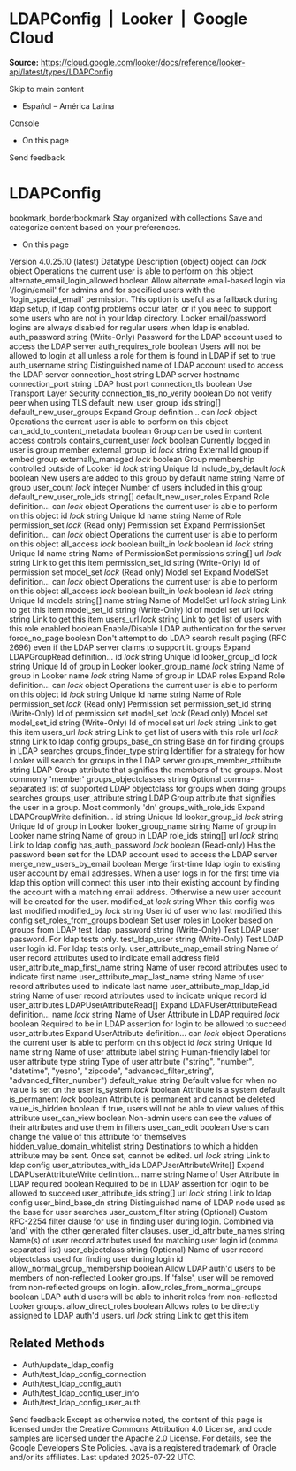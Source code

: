 # LDAPConfig  |  Looker  |  Google Cloud

**Source:** https://cloud.google.com/looker/docs/reference/looker-api/latest/types/LDAPConfig

Skip to main content 


  * Español – América Latina

Console 
  * On this page




Send feedback 
#  LDAPConfig
bookmark_borderbookmark Stay organized with collections  Save and categorize content based on your preferences.
  * On this page


Version 4.0.25.10 (latest) 
Datatype
Description
(object)
object 
can
_lock_
object 
Operations the current user is able to perform on this object
alternate_email_login_allowed
boolean 
Allow alternate email-based login via '/login/email' for admins and for specified users with the 'login_special_email' permission. This option is useful as a fallback during ldap setup, if ldap config problems occur later, or if you need to support some users who are not in your ldap directory. Looker email/password logins are always disabled for regular users when ldap is enabled.
auth_password
string 
(Write-Only) Password for the LDAP account used to access the LDAP server
auth_requires_role
boolean 
Users will not be allowed to login at all unless a role for them is found in LDAP if set to true
auth_username
string 
Distinguished name of LDAP account used to access the LDAP server
connection_host
string 
LDAP server hostname
connection_port
string 
LDAP host port
connection_tls
boolean 
Use Transport Layer Security
connection_tls_no_verify
boolean 
Do not verify peer when using TLS
default_new_user_group_ids
string[] 
default_new_user_groups
Expand Group definition... 
can
_lock_
object 
Operations the current user is able to perform on this object
can_add_to_content_metadata
boolean 
Group can be used in content access controls
contains_current_user
_lock_
boolean 
Currently logged in user is group member
external_group_id
_lock_
string 
External Id group if embed group
externally_managed
_lock_
boolean 
Group membership controlled outside of Looker
id
_lock_
string 
Unique Id
include_by_default
_lock_
boolean 
New users are added to this group by default
name
string 
Name of group
user_count
_lock_
integer 
Number of users included in this group
default_new_user_role_ids
string[] 
default_new_user_roles
Expand Role definition... 
can
_lock_
object 
Operations the current user is able to perform on this object
id
_lock_
string 
Unique Id
name
string 
Name of Role
permission_set
_lock_
(Read only) Permission set
Expand PermissionSet definition... 
can
_lock_
object 
Operations the current user is able to perform on this object
all_access
_lock_
boolean 
built_in
_lock_
boolean 
id
_lock_
string 
Unique Id
name
string 
Name of PermissionSet
permissions
string[] 
url
_lock_
string 
Link to get this item
permission_set_id
string 
(Write-Only) Id of permission set
model_set
_lock_
(Read only) Model set
Expand ModelSet definition... 
can
_lock_
object 
Operations the current user is able to perform on this object
all_access
_lock_
boolean 
built_in
_lock_
boolean 
id
_lock_
string 
Unique Id
models
string[] 
name
string 
Name of ModelSet
url
_lock_
string 
Link to get this item
model_set_id
string 
(Write-Only) Id of model set
url
_lock_
string 
Link to get this item
users_url
_lock_
string 
Link to get list of users with this role
enabled
boolean 
Enable/Disable LDAP authentication for the server
force_no_page
boolean 
Don't attempt to do LDAP search result paging (RFC 2696) even if the LDAP server claims to support it.
groups
Expand LDAPGroupRead definition... 
id
_lock_
string 
Unique Id
looker_group_id
_lock_
string 
Unique Id of group in Looker
looker_group_name
_lock_
string 
Name of group in Looker
name
_lock_
string 
Name of group in LDAP
roles
Expand Role definition... 
can
_lock_
object 
Operations the current user is able to perform on this object
id
_lock_
string 
Unique Id
name
string 
Name of Role
permission_set
_lock_
(Read only) Permission set
permission_set_id
string 
(Write-Only) Id of permission set
model_set
_lock_
(Read only) Model set
model_set_id
string 
(Write-Only) Id of model set
url
_lock_
string 
Link to get this item
users_url
_lock_
string 
Link to get list of users with this role
url
_lock_
string 
Link to ldap config
groups_base_dn
string 
Base dn for finding groups in LDAP searches
groups_finder_type
string 
Identifier for a strategy for how Looker will search for groups in the LDAP server
groups_member_attribute
string 
LDAP Group attribute that signifies the members of the groups. Most commonly 'member'
groups_objectclasses
string 
Optional comma-separated list of supported LDAP objectclass for groups when doing groups searches
groups_user_attribute
string 
LDAP Group attribute that signifies the user in a group. Most commonly 'dn'
groups_with_role_ids
Expand LDAPGroupWrite definition... 
id
string 
Unique Id
looker_group_id
_lock_
string 
Unique Id of group in Looker
looker_group_name
string 
Name of group in Looker
name
string 
Name of group in LDAP
role_ids
string[] 
url
_lock_
string 
Link to ldap config
has_auth_password
_lock_
boolean 
(Read-only) Has the password been set for the LDAP account used to access the LDAP server
merge_new_users_by_email
boolean 
Merge first-time ldap login to existing user account by email addresses. When a user logs in for the first time via ldap this option will connect this user into their existing account by finding the account with a matching email address. Otherwise a new user account will be created for the user.
modified_at
_lock_
string 
When this config was last modified
modified_by
_lock_
string 
User id of user who last modified this config
set_roles_from_groups
boolean 
Set user roles in Looker based on groups from LDAP
test_ldap_password
string 
(Write-Only) Test LDAP user password. For ldap tests only.
test_ldap_user
string 
(Write-Only) Test LDAP user login id. For ldap tests only.
user_attribute_map_email
string 
Name of user record attributes used to indicate email address field
user_attribute_map_first_name
string 
Name of user record attributes used to indicate first name
user_attribute_map_last_name
string 
Name of user record attributes used to indicate last name
user_attribute_map_ldap_id
string 
Name of user record attributes used to indicate unique record id
user_attributes
LDAPUserAttributeRead[] 
Expand LDAPUserAttributeRead definition... 
name
_lock_
string 
Name of User Attribute in LDAP
required
_lock_
boolean 
Required to be in LDAP assertion for login to be allowed to succeed
user_attributes
Expand UserAttribute definition... 
can
_lock_
object 
Operations the current user is able to perform on this object
id
_lock_
string 
Unique Id
name
string 
Name of user attribute
label
string 
Human-friendly label for user attribute
type
string 
Type of user attribute ("string", "number", "datetime", "yesno", "zipcode", "advanced_filter_string", "advanced_filter_number")
default_value
string 
Default value for when no value is set on the user
is_system
_lock_
boolean 
Attribute is a system default
is_permanent
_lock_
boolean 
Attribute is permanent and cannot be deleted
value_is_hidden
boolean 
If true, users will not be able to view values of this attribute
user_can_view
boolean 
Non-admin users can see the values of their attributes and use them in filters
user_can_edit
boolean 
Users can change the value of this attribute for themselves
hidden_value_domain_whitelist
string 
Destinations to which a hidden attribute may be sent. Once set, cannot be edited.
url
_lock_
string 
Link to ldap config
user_attributes_with_ids
LDAPUserAttributeWrite[] 
Expand LDAPUserAttributeWrite definition... 
name
string 
Name of User Attribute in LDAP
required
boolean 
Required to be in LDAP assertion for login to be allowed to succeed
user_attribute_ids
string[] 
url
_lock_
string 
Link to ldap config
user_bind_base_dn
string 
Distinguished name of LDAP node used as the base for user searches
user_custom_filter
string 
(Optional) Custom RFC-2254 filter clause for use in finding user during login. Combined via 'and' with the other generated filter clauses.
user_id_attribute_names
string 
Name(s) of user record attributes used for matching user login id (comma separated list)
user_objectclass
string 
(Optional) Name of user record objectclass used for finding user during login id
allow_normal_group_membership
boolean 
Allow LDAP auth'd users to be members of non-reflected Looker groups. If 'false', user will be removed from non-reflected groups on login.
allow_roles_from_normal_groups
boolean 
LDAP auth'd users will be able to inherit roles from non-reflected Looker groups.
allow_direct_roles
boolean 
Allows roles to be directly assigned to LDAP auth'd users.
url
_lock_
string 
Link to get this item
## Related Methods
  * Auth/update_ldap_config
  * Auth/test_ldap_config_connection
  * Auth/test_ldap_config_auth
  * Auth/test_ldap_config_user_info
  * Auth/test_ldap_config_user_auth


Send feedback 
Except as otherwise noted, the content of this page is licensed under the Creative Commons Attribution 4.0 License, and code samples are licensed under the Apache 2.0 License. For details, see the Google Developers Site Policies. Java is a registered trademark of Oracle and/or its affiliates.
Last updated 2025-07-22 UTC.



